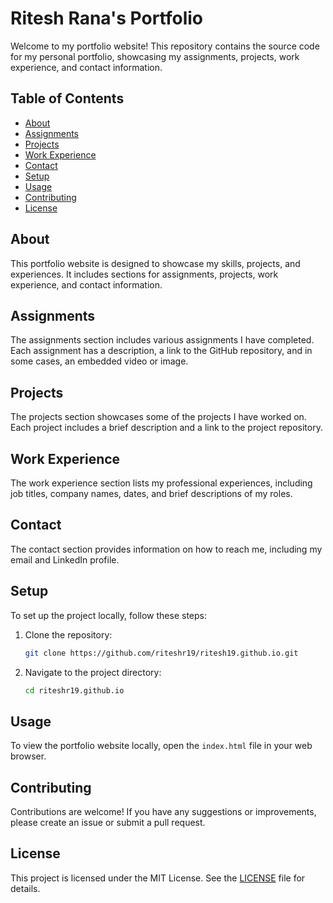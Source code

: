 # Ritesh Rana's Portfolio

Welcome to my portfolio website! This repository contains the source code for my personal portfolio, showcasing my assignments, projects, work experience, and contact information.

## Table of Contents

- [About](#about)
- [Assignments](#assignments)
- [Projects](#projects)
- [Work Experience](#work-experience)
- [Contact](#contact)
- [Setup](#setup)
- [Usage](#usage)
- [Contributing](#contributing)
- [License](#license)

## About

This portfolio website is designed to showcase my skills, projects, and experiences. It includes sections for assignments, projects, work experience, and contact information.

## Assignments

The assignments section includes various assignments I have completed. Each assignment has a description, a link to the GitHub repository, and in some cases, an embedded video or image.

## Projects

The projects section showcases some of the projects I have worked on. Each project includes a brief description and a link to the project repository.

## Work Experience

The work experience section lists my professional experiences, including job titles, company names, dates, and brief descriptions of my roles.

## Contact

The contact section provides information on how to reach me, including my email and LinkedIn profile.

## Setup

To set up the project locally, follow these steps:

1. Clone the repository:
    ```sh
    git clone https://github.com/riteshr19/ritesh19.github.io.git
    ```
2. Navigate to the project directory:
    ```sh
    cd riteshr19.github.io
    ```

## Usage

To view the portfolio website locally, open the `index.html` file in your web browser.

## Contributing

Contributions are welcome! If you have any suggestions or improvements, please create an issue or submit a pull request.

## License

This project is licensed under the MIT License. See the [LICENSE](LICENSE) file for details.